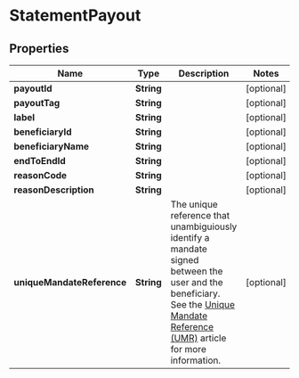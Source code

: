 

# StatementPayout


## Properties

| Name | Type | Description | Notes |
|------------ | ------------- | ------------- | -------------|
|**payoutId** | **String** |  |  [optional] |
|**payoutTag** | **String** |  |  [optional] |
|**label** | **String** |  |  [optional] |
|**beneficiaryId** | **String** |  |  [optional] |
|**beneficiaryName** | **String** |  |  [optional] |
|**endToEndId** | **String** |  |  [optional] |
|**reasonCode** | **String** |  |  [optional] |
|**reasonDescription** | **String** |  |  [optional] |
|**uniqueMandateReference** | **String** | The unique reference that unambiguiously identify a mandate signed between the user and the beneficiary.                 See the [Unique Mandate Reference (UMR)](/guide/overview/glossary.html#unique-mandate-reference-umr) article for more information.  |  [optional] |



